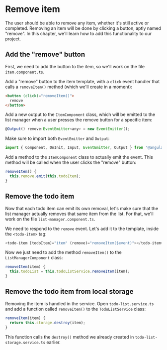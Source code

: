 # Remove item

The user should be able to remove any item, whether it's still active or completed. Removing an item will be done by clicking a button, aptly named "remove". In this chapter, we'll learn how to add this functionality to our project.

## Add the "remove" button

First, we need to add the button to the item, so we'll work on the file `item.component.ts`.

Add a "remove" button to the item template, with a `click` event handler that calls a `removeItem()` method (which we'll create in a moment):

```html
<button (click)="removeItem()">
  remove
</button>
```

Add a new output to the `ItemComponent` class, which will be emitted to the list manager when a user presses the remove button for a specific item:

```javascript
@Output() remove:EventEmitter<any> = new EventEmitter();
```

Make sure to import both `EventEmitter` and `Output`:

```javascript
import { Component, OnInit, Input, EventEmitter, Output } from '@angular/core';
```

Add a method to the `ItemComponent` class to actually emit the event. This method will be called when the user clicks the "remove" button:

```javascript
removeItem() {
  this.remove.emit(this.todoItem);
}
```

## Remove the todo item

Now that each todo item can emit its own removal, let's make sure that the list manager actually removes that same item from the list. For that, we'll work on the file `list-manager.component.ts`.

We need to respond to the `remove` event. Let's add it to the template, inside the `<todo-item>` tag:

```javascript
<todo-item [todoItem]="item" (remove)="removeItem($event)"></todo-item>
```

Now we just need to add the method `removeItem()` to the `ListManagerComponent` class:

```javascript
removeItem(item) {
  this.todoList = this.todoListService.removeItem(item);
}
```

## Remove the todo item from local storage

Removing the item is handled in the service. Open `todo-list.service.ts` and add a function called `removeItem()` to the `TodoListService` class:

```javascript
removeItem(item) {
  return this.storage.destroy(item);
}
```

This function calls the `destroy()` method we already created in `todo-list-storage.service.ts` earlier.
